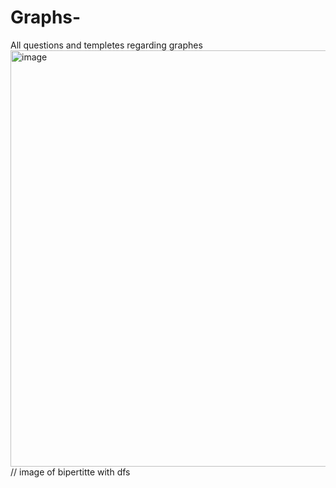 # Graphs-
All questions and templetes regarding graphes 
<img width="821" height="666" alt="image" src="https://github.com/user-attachments/assets/4760ccd6-efdc-4a6a-b9ca-e6ae6435cfa2" /> 
// image of bipertitte with dfs
